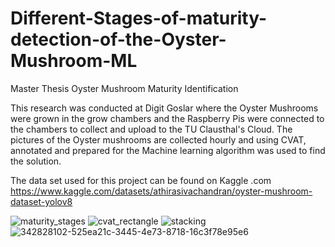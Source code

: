# Different-Stages-of-maturity-detection-of-the-Oyster-Mushroom-ML
Master Thesis Oyster Mushroom Maturity Identification

This research was conducted at Digit Goslar where the Oyster Mushrooms were grown in the grow chambers and the Raspberry Pis were connected to the chambers to collect and upload to the TU Clausthal's Cloud. The pictures of the Oyster mushrooms are collected hourly and using CVAT, annotated and prepared for the Machine learning algorithm was used to find the solution.

The data set used for this project can be found on Kaggle .com https://www.kaggle.com/datasets/athirasivachandran/oyster-mushroom-dataset-yolov8

![maturity_stages](https://github.com/user-attachments/assets/f218f402-b54a-402c-9a60-fe89b8883d8c)
![cvat_rectangle](https://github.com/user-attachments/assets/0383060f-09ef-4afa-bfe9-5682e599d387)
![stacking](https://github.com/user-attachments/assets/62f204ee-6672-4dd8-94c6-dd5670af436c)
![342828102-525ea21c-3445-4e73-8718-16c3f78e95e6](https://github.com/user-attachments/assets/f003a196-12ba-441e-a371-85baf1ca1361)
